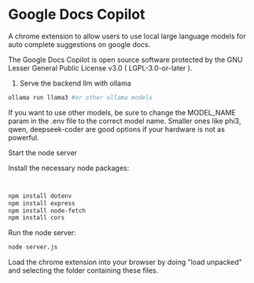 # Google Docs Copilot
A chrome extension to allow users to use local large language models for auto complete suggestions on google docs.

The Google Docs Copilot is open source software protected by the GNU Lesser General Public License v3.0 ( LGPL-3.0-or-later ).



1. Serve the backend llm with ollama

```bash
ollama run llama3 #or other ollama models
```
If you want to use other models, be sure to change the MODEL_NAME param in the .env file to the correct model name.
Smaller ones like phi3, qwen, deepseek-coder are good options if your hardware is not as powerful.


Start the node server

Install the necessary node packages: 
```bash


npm install dotenv
npm install express
npm install node-fetch
npm install cors
```


Run the node server:
```bash
node server.js
```

Load the chrome extension into your browser by doing "load unpacked" and selecting the folder containing these files.



